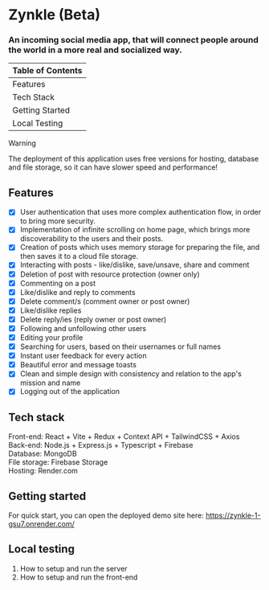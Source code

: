 # Zynkle (Beta)

<h3>An incoming social media app, that will connect people around the world in a more real and socialized way.</h3>

| Table of Contents        |
|--------------------------|
| Features                 |
| Tech Stack               |
| Getting Started          |
| Local Testing            |

> [!WARNING]
> The deployment of this application uses free versions for hosting, database and file storage, so it can have slower speed and performance!

## Features

- [x] User authentication that uses more complex authentication flow, in order to bring more security.
- [x] Implementation of infinite scrolling on home page, which brings more discoverability to the users and their posts.
- [x] Creation of posts which uses memory storage for preparing the file, and then saves it to a cloud file storage.
- [x] Interacting with posts - like/dislike, save/unsave, share and comment
- [x] Deletion of post with resource protection (owner only)
- [x] Commenting on a post
- [x] Like/dislike and reply to comments
- [x] Delete comment/s (comment owner or post owner)
- [x] Like/dislike replies
- [x] Delete reply/ies (reply owner or post owner)
- [x] Following and unfollowing other users
- [x] Editing your profile
- [x] Searching for users, based on their usernames or full names
- [x] Instant user feedback for every action
- [x] Beautiful error and message toasts
- [x] Clean and simple design with consistency and relation to the app's mission and name
- [x] Logging out of the application

## Tech stack

Front-end: React + Vite + Redux + Context API + TailwindCSS + Axios <br />
Back-end: Node.js + Express.js + Typescript + Firebase <br />
Database: MongoDB <br />
File storage: Firebase Storage <br />
Hosting: Render.com

## Getting started

For quick start, you can open the deployed demo site here: https://zynkle-1-gsu7.onrender.com/

## Local testing

1. How to setup and run the server <br />
2. How to setup and run the front-end